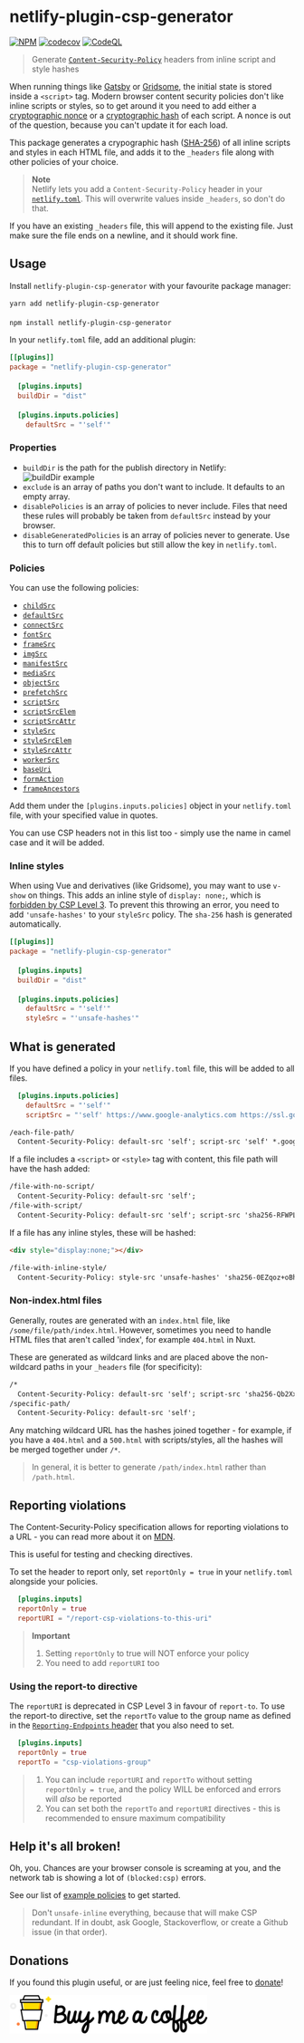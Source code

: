 # netlify-plugin-csp-generator

[![NPM](https://img.shields.io/npm/v/netlify-plugin-csp-generator.svg)](https://www.npmjs.com/package/netlify-plugin-csp-generator)
[![codecov](https://codecov.io/gh/MarcelloTheArcane/netlify-plugin-csp-generator/branch/master/graph/badge.svg)](https://codecov.io/gh/MarcelloTheArcane/netlify-plugin-csp-generator)
[![CodeQL](https://github.com/MarcelloTheArcane/netlify-plugin-csp-generator/workflows/CodeQL/badge.svg)](https://github.com/MarcelloTheArcane/netlify-plugin-csp-generator/actions?query=workflow%3ACodeQL)

> Generate [`Content-Security-Policy`](https://developer.mozilla.org/en-US/docs/Web/HTTP/Headers/Content-Security-Policy) headers from inline script and style hashes

When running things like [Gatsby](https://www.gatsbyjs.com/) or [Gridsome](https://gridsome.org/), the initial state is stored inside a `<script>` tag.
Modern browser content security policies don't like inline scripts or styles, so to get around it you need to add either a [cryptographic nonce](https://en.wikipedia.org/wiki/Cryptographic_nonce) or a [cryptographic hash](https://en.wikipedia.org/wiki/Cryptographic_hash_function) of each script.
A nonce is out of the question, because you can't update it for each load.

This package generates a crypographic hash ([SHA-256](https://en.wikipedia.org/wiki/SHA-2)) of all inline scripts and styles in each HTML file, and adds it to the `_headers` file along with other policies of your choice.

> **Note**  
> Netlify lets you add a `Content-Security-Policy` header in your [`netlify.toml`](https://docs.netlify.com/routing/headers/#syntax-for-the-netlify-configuration-file).  This will overwrite values inside `_headers`, so don't do that.

If you have an existing `_headers` file, this will append to the existing file.  Just make sure the file ends on a newline, and it should work fine.

## Usage

Install `netlify-plugin-csp-generator` with your favourite package manager:

``` bash
yarn add netlify-plugin-csp-generator

npm install netlify-plugin-csp-generator
```

In your `netlify.toml` file, add an additional plugin:

``` toml
[[plugins]]
package = "netlify-plugin-csp-generator"

  [plugins.inputs]
  buildDir = "dist"

  [plugins.inputs.policies]
    defaultSrc = "'self'"
```

### Properties

- `buildDir` is the path for the publish directory in Netlify:
  ![buildDir example](https://docs.netlify.com/images/configure-builds-edit-build-settings-ui.png)
- `exclude` is an array of paths you don't want to include.  It defaults to an empty array.
- `disablePolicies` is an array of policies to never include.  Files that need these rules will probably be taken from `defaultSrc` instead by your browser.
- `disableGeneratedPolicies` is an array of policies never to generate. Use this to turn off default policies but still allow the key in `netlify.toml`.

### Policies

You can use the following policies:

- [`childSrc`](https://developer.mozilla.org/en-US/docs/Web/HTTP/Headers/Content-Security-Policy/child-src)
- [`defaultSrc`](https://developer.mozilla.org/en-US/docs/Web/HTTP/Headers/Content-Security-Policy/default-src)
- [`connectSrc`](https://developer.mozilla.org/en-US/docs/Web/HTTP/Headers/Content-Security-Policy/connect-src)
- [`fontSrc`](https://developer.mozilla.org/en-US/docs/Web/HTTP/Headers/Content-Security-Policy/font-src)
- [`frameSrc`](https://developer.mozilla.org/en-US/docs/Web/HTTP/Headers/Content-Security-Policy/frame-src)
- [`imgSrc`](https://developer.mozilla.org/en-US/docs/Web/HTTP/Headers/Content-Security-Policy/img-src)
- [`manifestSrc`](https://developer.mozilla.org/en-US/docs/Web/HTTP/Headers/Content-Security-Policy/manifest-src)
- [`mediaSrc`](https://developer.mozilla.org/en-US/docs/Web/HTTP/Headers/Content-Security-Policy/media-src)
- [`objectSrc`](https://developer.mozilla.org/en-US/docs/Web/HTTP/Headers/Content-Security-Policy/object-src)
- [`prefetchSrc`](https://developer.mozilla.org/en-US/docs/Web/HTTP/Headers/Content-Security-Policy/prefetch-src)
- [`scriptSrc`](https://developer.mozilla.org/en-US/docs/Web/HTTP/Headers/Content-Security-Policy/script-src)
- [`scriptSrcElem`](https://developer.mozilla.org/en-US/docs/Web/HTTP/Headers/Content-Security-Policy/script-src-elem)
- [`scriptSrcAttr`](https://developer.mozilla.org/en-US/docs/Web/HTTP/Headers/Content-Security-Policy/script-src-attr)
- [`styleSrc`](https://developer.mozilla.org/en-US/docs/Web/HTTP/Headers/Content-Security-Policy/style-src)
- [`styleSrcElem`](https://developer.mozilla.org/en-US/docs/Web/HTTP/Headers/Content-Security-Policy/style-src-elem)
- [`styleSrcAttr`](https://developer.mozilla.org/en-US/docs/Web/HTTP/Headers/Content-Security-Policy/style-src-attr)
- [`workerSrc`](https://developer.mozilla.org/en-US/docs/Web/HTTP/Headers/Content-Security-Policy/worker-src)
- [`baseUri`](https://developer.mozilla.org/en-US/docs/Web/HTTP/Headers/Content-Security-Policy/base-uri)
- [`formAction`](https://developer.mozilla.org/en-US/docs/Web/HTTP/Headers/Content-Security-Policy/form-action)
- [`frameAncestors`](https://developer.mozilla.org/en-US/docs/Web/HTTP/Headers/Content-Security-Policy/frame-ancestors)

Add them under the `[plugins.inputs.policies]` object in your `netlify.toml` file, with your specified value in quotes.

You can use CSP headers not in this list too - simply use the name in camel case and it will be added.

### Inline styles

When using Vue and derivatives (like Gridsome), you may want to use `v-show` on things.  This adds an inline style of `display: none;`, which is [forbidden by CSP Level 3](https://content-security-policy.com/examples/allow-inline-style/).  To prevent this throwing an error, you need to add `'unsafe-hashes'` to your `styleSrc` policy.  The `sha-256` hash is generated automatically.

``` toml
[[plugins]]
package = "netlify-plugin-csp-generator"

  [plugins.inputs]
  buildDir = "dist"

  [plugins.inputs.policies]
    defaultSrc = "'self'"
    styleSrc = "'unsafe-hashes'"
```

## What is generated

If you have defined a policy in your `netlify.toml` file, this will be added to all files.

``` toml
  [plugins.inputs.policies]
    defaultSrc = "'self'"
    scriptSrc = "'self' https://www.google-analytics.com https://ssl.google-analytics.com https://www.googletagmanager.com"
```

``` txt
/each-file-path/
  Content-Security-Policy: default-src 'self'; script-src 'self' *.google-analytics.com;
```

If a file includes a `<script>` or `<style>` tag with content, this file path will have the hash added:

``` txt
/file-with-no-script/
  Content-Security-Policy: default-src 'self';
/file-with-script/
  Content-Security-Policy: default-src 'self'; script-src 'sha256-RFWPLDbv2BY+rCkDzsE+0fr8ylGr2R2faWMhq4lfEQc=';
```

If a file has any inline styles, these will be hashed:

``` html
<div style="display:none;"></div>
```

``` txt
/file-with-inline-style/
  Content-Security-Policy: style-src 'unsafe-hashes' 'sha256-0EZqoz+oBhx7gF4nvY2bSqoGyy4zLjNF+SDQXGp/ZrY='
```

### Non-index.html files

Generally, routes are generated with an `index.html` file, like `/some/file/path/index.html`.  However, sometimes you need to handle HTML files that aren't called 'index', for example `404.html` in Nuxt.

These are generated as wildcard links and are placed above the non-wildcard paths in your `_headers` file (for specificity):

``` txt
/*
  Content-Security-Policy: default-src 'self'; script-src 'sha256-Qb2XxXiF09k6xbk2vTgHvWRed+mgYYGzFqZ6dShQVA0=';
/specific-path/
  Content-Security-Policy: default-src 'self';
```

Any matching wildcard URL has the hashes joined together - for example, if you have a `404.html` and a `500.html` with scripts/styles, all the hashes will be merged together under `/*`.

> In general, it is better to generate `/path/index.html` rather than `/path.html`.

## Reporting violations

The Content-Security-Policy specification allows for reporting violations to a URL - you can read more about it on [MDN](https://developer.mozilla.org/en-US/docs/Web/HTTP/Headers/Content-Security-Policy-Report-Only).

This is useful for testing and checking directives.

To set the header to report only, set `reportOnly = true` in your `netlify.toml` alongside your policies.

```toml
  [plugins.inputs]
  reportOnly = true
  reportURI = "/report-csp-violations-to-this-uri"
```

> **Important**
> 1. Setting `reportOnly` to true will NOT enforce your policy
> 2. You need to add `reportURI` too

### Using the report-to directive

The `reportURI` is deprecated in CSP Level 3 in favour of `report-to`.  To use the report-to directive, set the `reportTo` value to the group name as defined in the [`Reporting-Endpoints` header](https://w3c.github.io/reporting/) that you also need to set.

```toml
  [plugins.inputs]
  reportOnly = true
  reportTo = "csp-violations-group"
```

> 1. You can include `reportURI` and `reportTo` without setting `reportOnly = true`, and the policy WILL be enforced and errors will *also* be reported
> 2. You can set both the `reportTo` and `reportURI` directives - this is recommended to ensure maximum compatibility

## Help it's all broken!

Oh, you.  Chances are your browser console is screaming at you, and the network tab is showing a lot of `(blocked:csp)` errors.

See our list of [example policies](./policies.md) to get started.

> Don't `unsafe-inline` everything, because that will make CSP redundant.  If in doubt, ask Google, Stackoverflow, or create a Github issue (in that order).

## Donations

If you found this plugin useful, or are just feeling nice, feel free to [donate](https://buymeacoffee.com/maxdotreynolds)!

[![Buy me a coffee](https://raw.githubusercontent.com/MarcelloTheArcane/netlify-plugin-csp-generator/master/BuyMeACoffee.png)](https://buymeacoffee.com/maxdotreynolds)
